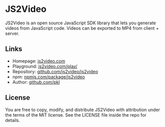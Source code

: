 # JS2Video

JS2Video is an open source JavaScript SDK library that lets you generate videos from JavaScript code. Videos can be exported to MP4 from client + server.

## Links

- Homepage: [js2video.com](https://js2video.com)
- Playground: [js2video.com/play/](https://js2video.com/play/)
- Repository: [github.com/js2video/js2video](https://github.com/js2video/js2video)
- npm: [npmjs.com/package/js2video](https://www.npmjs.com/package/js2video)
- Author: [github.com/pkl](https://github.com/pkl)

## License

You are free to copy, modify, and distribute JS2Video with attribution under the terms of the MIT license. See the LICENSE file inside the repo for details.
